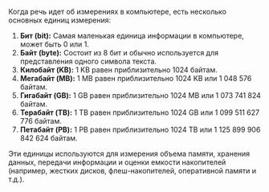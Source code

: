Когда речь идет об измерениях в компьютере, есть несколько основных единиц измерения:

1. **Бит (bit):** Самая маленькая единица информации в компьютере, может быть 0 или 1.
2. **Байт (byte):** Состоит из 8 бит и обычно используется для представления одного символа текста.
3. **Килобайт (KB):** 1 KB равен приблизительно 1024 байтам.
4. **Мегабайт (MB):** 1 MB равен приблизительно 1024 KB или 1 048 576 байтам.
5. **Гигабайт (GB):** 1 GB равен приблизительно 1024 MB или 1 073 741 824 байтам.
6. **Терабайт (TB):** 1 TB равен приблизительно 1024 GB или 1 099 511 627 776 байтам.
7. **Петабайт (PB):** 1 PB равен приблизительно 1024 TB или 1 125 899 906 842 624 байтам.

Эти единицы используются для измерения объема памяти, хранения данных, передачи информации и оценки емкости накопителей (например, жестких дисков, флеш-накопителей, оперативной памяти и т.д.).